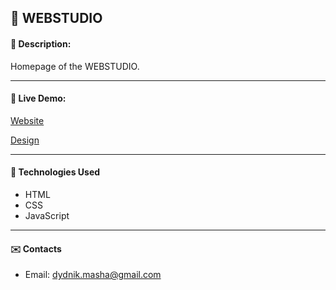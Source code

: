 ## :pushpin: WEBSTUDIO
#### :memo: Description: 
Homepage of the WEBSTUDIO.
___

#### :link: Live Demo: 
[Website](https://reyz1337.github.io/Travel_with_us/)

[Design](https://www.figma.com/file/U3LB45bgtgmp9HI54EnvTR/Exam-%231---Travel-With-Us?node-id=0%3A1)
___

#### :rocket: Technologies Used

* HTML
* CSS
* JavaScript
___

#### :envelope: Contacts
* Email: [dydnik.masha@gmail.com](mailto:dydnik.masha@gmail.com)
